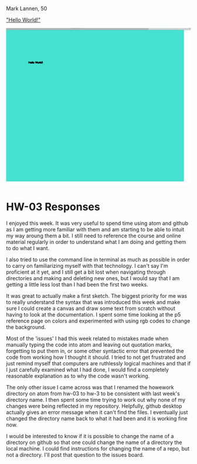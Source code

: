 Mark Lannen, 50

["Hello World!"](https://marklannenum.github.io/work-120/hw-03/)

![Final p5 sketch for HW-3](imgs/finalSketch.png)

# HW-03 Responses

I enjoyed this week. It was very useful to spend time using atom and github as I am getting more familiar with them and am starting to be able to intuit my way aroung them a bit. I still need to reference the course and online material regularly in order to understand what I am doing and getting them to do what I want.

I also tried to use the command line in terminal as much as possible in order to carry on familiarizing myself with that technology. I can't say I'm proficient at it yet, and I still get a bit lost when navigating through directories and making and deleting new ones, but I would say that I am getting a little less lost than I had been the first two weeks.

It was great to actually make a first sketch. The biggest priority for me was to really understand the syntax that was introduced this week and make sure I could create a canvas and draw some text from scratch without having to look at the documentation. I spent some time looking at the p5 reference page on colors and experimented with using rgb codes to change the background.

Most of the 'issues' I had this week related to mistakes made when manually typing the code into atom and leaving out quotation marks, forgetting to put them in, or some other syntactic error that prevented the code from working how I thought it should. I tried to not get frustrated and just remind myself that computers are ruthlessly logical machines and that if I just carefully examined what I had done, I would find a completely reasonable explanation as to why the code wasn't working.

The only other issue I came across was that I renamed the howework directory on atom from hw-03 to hw-3 to be consistent with last week's directory name. I then spent some time trying to work out why none of my changes were being reflected in my repository. Helpfully, github desktop actually gives an error message when it can't find the files. I eventually just changed the directory name back to what it had been and it is working fine now.

I would be interested to know if it is possible to change the name of a directory on github so that one could change the name of a directory the local machine. I could find instructions for changing the name of a repo, but not a directory. I'll post that question to the issues board.

